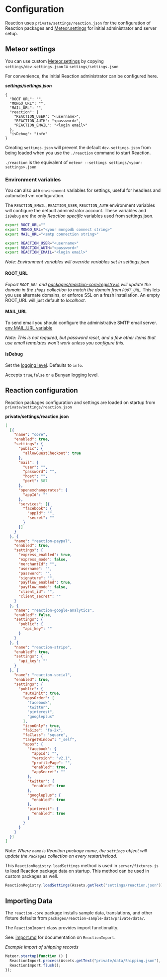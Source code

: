 # Configuration
Reaction uses `private/settings/reaction.json` for the configuration of Reaction packages and  [Meteor.settings](http://docs.meteor.com/#/full/meteor_settings) for initial administrator and server setup.

## Meteor settings
You can use custom [Meteor.settings](http://docs.meteor.com/#/full/meteor_settings) by copying `settings/dev.settings.json` to `settings/settings.json`

For convenience, the initial Reaction administrator can be configured here.

**_settings/settings.json_**

```
{
  "ROOT_URL": "",
  "MONGO_URL": "",
  "MAIL_URL": "",
  "reaction": {
    "REACTION_USER": "<username>",
    "REACTION_AUTH": "<password>",
    "REACTION_EMAIL": "<login email>"
  },
  "isDebug": "info"
}
```

 Creating `settings.json` will prevent the default `dev.settings.json` from being loaded when you use the `./reaction` command to start Reaction.

`./reaction` is the equivalent of `meteor --settings settings/<your-settings>.json`

### Environment variables
You can also use `environment` variables for settings, useful for headless and automated vm configuration.

The `REACTION_EMAIL`, `REACTION_USER`, `REACTION_AUTH` environment variables will configure the default administrator account. These variables and `isDebug` are the only _Reaction specific_ variables used from settings.json.

```bash
export ROOT_URL=""
export MONGO_URL="<your mongodb connect string>"
export MAIL_URL="<smtp connection string>"

export REACTION_USER="<username>"
export REACTION_AUTH="<password>"
export REACTION_EMAIL="<login email>"
```

_Note: Environment variables will override variables set in settings.json_

#### ROOT_URL
_Export `ROOT_URL` and [packages/reaction-core/registry.js](https://github.com/reactioncommerce/reaction/blob/development/packages/reaction-core/server/registry.js) will update the domain in the `shops` collection to match the domain from `ROOT_URL`._ This lets you use alternate domains, or enforce SSL on a fresh installation.  An empty ROOT_URL will just default to _localhost_.

#### MAIL_URL
To send email you should configure the administrative SMTP email server. [env MAIL_URL variable](https://docs.meteor.com/#email_send)

_Note: This is not required, but password reset, and a few other items that use email templates won't work unless you configure this._

#### isDebug
Set the [logging level](/developer/architecture/logging.md). Defaults to `info`.

Accepts `true`,`false` or a [Bunyan](https://github.com/trentm/node-bunyan) logging level.

## Reaction configuration
Reaction packages configuration and settings are loaded on startup from `private/settings/reaction.json`

**private/settings/reaction.json**

```json
[
  [{
    "name": "core",
    "enabled": true,
    "settings": {
      "public": {
        "allowGuestCheckout": true
      },
      "mail": {
        "user": "",
        "password": "",
        "host": "",
        "port": 587
      },
      "openexchangerates": {
        "appId": ""
      },
      "services": [{
        "facebook": {
          "appId": "",
          "secret": ""
        }
      }]
    }
  }, {
    "name": "reaction-paypal",
    "enabled": true,
    "settings": {
      "express_enabled": true,
      "express_mode": false,
      "merchantId": "",
      "username": "",
      "password": "",
      "signature": "",
      "payflow_enabled": true,
      "payflow_mode": false,
      "client_id": "",
      "client_secret": ""
    }
  }, {
    "name": "reaction-google-analytics",
    "enabled": false,
    "settings": {
      "public": {
        "api_key": ""
      }
    }
  }, {
    "name": "reaction-stripe",
    "enabled": true,
    "settings": {
      "api_key": ""
    }
  }, {
    "name": "reaction-social",
    "enabled": true,
    "settings": {
      "public": {
        "autoInit": true,
        "appsOrder": [
          "facebook",
          "twitter",
          "pinterest",
          "googleplus"
        ],
        "iconOnly": true,
        "faSize": "fa-2x",
        "faClass": "square",
        "targetWindow": "_self",
        "apps": {
          "facebook": {
            "appId": "",
            "version": "v2.1",
            "profilePage": "",
            "enabled": true,
            "appSecret": ""
          },
          "twitter": {
            "enabled": true
          },
          "googleplus": {
            "enabled": true
          },
          "pinterest": {
            "enabled": true
          }
        }
      }
    }
  }]
]
```

Note: _Where `name` is Reaction package name, the `settings` object will update the `Packages` collection on every restart/reload._

This `ReactionRegistry.loadSettings` method is used in `server/fixtures.js` to load Reaction package data on startup. This method can be used in custom packages as well.

```js
ReactionRegistry.loadSettings(Assets.getText("settings/reaction.json"));
```

## Importing Data
The `reaction-core` package installs sample data, translations, and other fixture defaults from `packages/reaction-sample-data/private/data/`.

The `ReactionImport` class provides import functionality.

See: [import.md](/developer/core/import.md) for documentation on `ReactionImport`.

_Example import of shipping records_

```js
Meteor.startup(function () {
  ReactionImport.process(Assets.getText("private/data/Shipping.json"), ["name"], ReactionImport.shipping);
  ReactionImport.flush();
});
```
